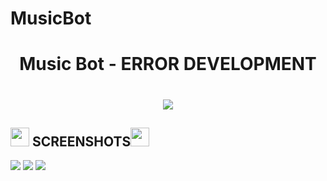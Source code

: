 # MusicBot
<h1 align="center">Music Bot - ERROR DEVELOPMENT</h1>
<h1 align="center"><img src ="https://raw.githubusercontent.com/error404Unknown/MusicBot/main/sound.gif"></h1>

## <img src="https://img.icons8.com/nolan/2x/camera.png" height="30" width="30"> SCREENSHOTS<img src="https://img.icons8.com/nolan/2x/camera.png" height="30" width="30">

<img src="https://media.discordapp.net/attachments/769743128776540163/819719025453563974/play.PNG">

<img src="https://media.discordapp.net/attachments/769743128776540163/819719039462670396/skip.PNG">

<img src="https://media.discordapp.net/attachments/769743128776540163/819719054691663902/np.PNG">
